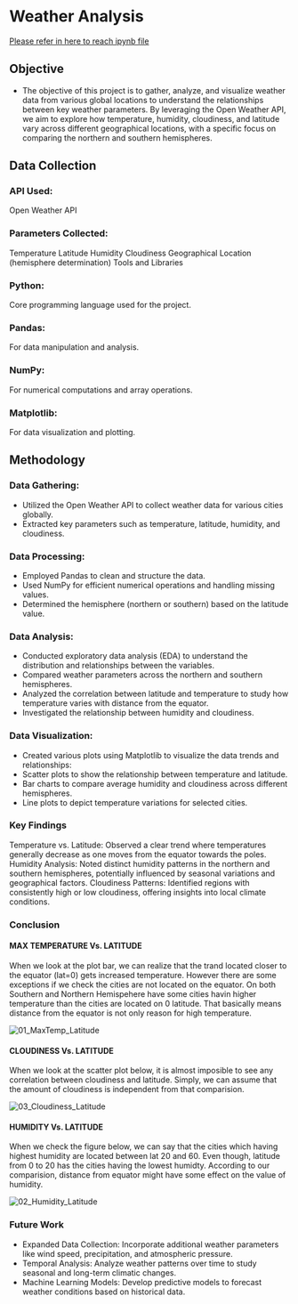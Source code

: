# Weather Analysis
<a href="https://github.com/borisyalcin/weather-api/blob/main/VacationPy/VacationPy.ipynb">Please refer in here to reach ipynb file</a>
## Objective
* The objective of this project is to gather, analyze, and visualize weather data from various global locations to understand the relationships between key weather parameters. By leveraging the Open Weather API, we aim to explore how temperature, humidity, cloudiness, and latitude vary across different geographical locations, with a specific focus on comparing the northern and southern hemispheres.

## Data Collection
### API Used: 
Open Weather API
### Parameters Collected:
Temperature
Latitude
Humidity
Cloudiness
Geographical Location (hemisphere determination)
Tools and Libraries
### Python: 
Core programming language used for the project.
### Pandas: 
For data manipulation and analysis.
### NumPy: 
For numerical computations and array operations.
### Matplotlib: 
For data visualization and plotting.

## Methodology
### Data Gathering:

* Utilized the Open Weather API to collect weather data for various cities globally.
* Extracted key parameters such as temperature, latitude, humidity, and cloudiness.

### Data Processing:

* Employed Pandas to clean and structure the data.
* Used NumPy for efficient numerical operations and handling missing values.
* Determined the hemisphere (northern or southern) based on the latitude value.

### Data Analysis:

* Conducted exploratory data analysis (EDA) to understand the distribution and relationships between the variables.
* Compared weather parameters across the northern and southern hemispheres.
* Analyzed the correlation between latitude and temperature to study how temperature varies with distance from the equator.
* Investigated the relationship between humidity and cloudiness.

### Data Visualization:

* Created various plots using Matplotlib to visualize the data trends and relationships:
* Scatter plots to show the relationship between temperature and latitude.
* Bar charts to compare average humidity and cloudiness across different hemispheres.
* Line plots to depict temperature variations for selected cities.

### Key Findings
Temperature vs. Latitude: Observed a clear trend where temperatures generally decrease as one moves from the equator towards the poles.
Humidity Analysis: Noted distinct humidity patterns in the northern and southern hemispheres, potentially influenced by seasonal variations and geographical factors.
Cloudiness Patterns: Identified regions with consistently high or low cloudiness, offering insights into local climate conditions.

### Conclusion

#### MAX TEMPERATURE Vs. LATITUDE
When we look at the plot bar, we can realize that the trand located closer to the equator (lat=0) gets increased temperature. However there are some exceptions if we check the cities are not located on the equator. On both Southern and Northern Hemispehere have some cities havin higher temperature than the cities are located on 0 latitude. That basically means distance from the equator is not only reason for high temperature.

![01_MaxTemp_Latitude](https://github.com/borisyalcin/weather-api/assets/155834534/c0079626-474c-4197-b4db-b62f4067a7c1)

#### CLOUDINESS Vs. LATITUDE
When we look at the scatter plot below, it is almost imposible to see any correlation between cloudiness and latitude. Simply, we can assume that the amount of cloudiness is independent from that comparision.

![03_Cloudiness_Latitude](https://github.com/borisyalcin/weather-api/assets/155834534/e6f90f62-4d3b-429c-b161-b584ea376519)

#### HUMIDITY Vs. LATITUDE
When we check the figure below, we can say that the cities which having highest humidity are located between lat 20 and 60. Even though, latitude from 0 to 20 has the cities having the lowest humidty. According to our comparision, distance from equator might have some effect on the value of humidity.

![02_Humidity_Latitude](https://github.com/borisyalcin/weather-api/assets/155834534/4054573a-29c8-4fd0-936e-523a5b75bef5)

### Future Work
* Expanded Data Collection: Incorporate additional weather parameters like wind speed, precipitation, and atmospheric pressure.
* Temporal Analysis: Analyze weather patterns over time to study seasonal and long-term climatic changes.
* Machine Learning Models: Develop predictive models to forecast weather conditions based on historical data.
